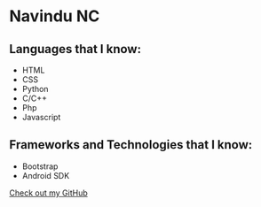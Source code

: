 # Navindu NC

## Languages that I know:

- HTML
- CSS
- Python
- C/C++
- Php
- Javascript



## Frameworks and Technologies that I know:

- Bootstrap
- Android SDK

[Check out my GitHub](https://github.com/navzter)
